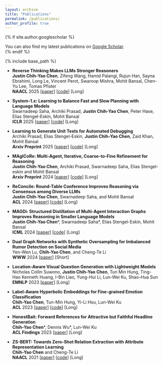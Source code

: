 ```yaml
---
layout: archive
title: "Publications"
permalink: /publications/
author_profile: true
---
```


{% if site.author.googlescholar %}
  <div class="wordwrap">You can also find my latest publications on <a href="{{site.author.googlescholar}}">Google Scholar</a>.</div>
{% endif %}

{% include base_path %}
* **Reverse Thinking Makes LLMs Stronger Reasoners**  
**Justin Chih-Yao Chen**, Zifeng Wang, Hamid Palangi, Rujun Han, Sayna Ebrahimi, Long Le, Vincent Perot, Swaroop Mishra, Mohit Bansal, Chen-Yu Lee, Tomas Pfister\
**NAACL** 2025 [[paper](https://arxiv.org/abs/2409.12147)] [[code](https://github.com/google-research/google-research/tree/master/RevThink)] [Long]

* **System-1.x: Learning to Balance Fast and Slow Planning with Language Models**  
Swarnadeep Saha, Archiki Prasad, **Justin Chih-Yao Chen**, Peter Hase, Elias Stengel-Eskin, Mohit Bansal\
**ICLR** 2025 [[paper](https://arxiv.org/abs/2407.14414)] [[code](https://github.com/swarnaHub/System-1.x)] [Long]

* **Learning to Generate Unit Tests for Automated Debugging**  
Archiki Prasad, Elias Stengel-Eskin, **Justin Chih-Yao Chen**, Zaid Khan, Mohit Bansal\
**Arxiv Preprint** 2025 [[paper](https://arxiv.org/abs/2502.01619)] [[code](https://github.com/archiki/UTGenDebug)] [Long]

* **MAgICoRe: Multi-Agent, Iterative, Coarse-to-Fine Refinement for Reasoning**  
**Justin Chih-Yao Chen**, Archiki Prasad, Swarnadeep Saha, Elias Stengel-eskin and Mohit Bansal\
**Arxiv Preprint** 2024 [[paper](https://arxiv.org/abs/2409.12147)] [[code](https://github.com/dinobby/MAgICoRE)] [Long]
  
* **ReConcile: Round-Table Conference Improves Reasoning via Consensus among Diverse LLMs**  
**Justin Chih-Yao Chen**, Swarnadeep Saha, and Mohit Bansal   
**ACL** 2024 [[paper](https://arxiv.org/abs/2309.13007)] [[code](https://github.com/dinobby/ReConcile)] [Long]
  
* **MAGDi: Structured Distillation of Multi-Agent Interaction Graphs Improves Reasoning in Smaller Language Models**  
**Justin Chih-Yao Chen**\*, Swarnadeep Saha\*, Elias Stengel-Eskin, Mohit Bansal  
**ICML** 2024 [[paper](https://arxiv.org/abs/2402.01620)] [[code](https://github.com/dinobby/MAGDi)] [Long]  

* **Dual Graph Networks with Synthetic Oversampling for Imbalanced Rumor Detection on Social Media**  
Yen-Wen Lu, **Chih-Yao Chen**, and Cheng-Te Li   
**WWW** 2024 [[paper](https://dl.acm.org/doi/10.1145/3589335.3651494)] [Short]

* **Location-Aware Visual Question Generation with Lightweight Models**  
Nicholas Collin Suwono, **Justin Chih-Yao Chen**, Tun Min Hung, Ting-Hao Kenneth Huang, I-Bin Liao, Yung-Hui Li, Lun-Wei Ku, Shao-Hua Sun   
**EMNLP** 2023 [[paper](https://arxiv.org/abs/2310.15129)] [Long]
  
* **Label-Aware Hyperbolic Embeddings for Fine-grained Emotion Classification**  
**Chih-Yao Chen**, Tun-Min Hung, Yi-Li Hsu, Lun-Wei Ku   
**ACL** 2023 [[paper](https://arxiv.org/abs/2306.14822)] [[code](https://github.com/dinobby/HypEmo)] [Long]

* **HonestBait: Forward References for Attractive but Faithful Headline Generation**  
**Chih-Yao Chen**\*, Dennis Wu\*, Lun-Wei Ku   
**ACL Findings** 2023 [[paper](https://arxiv.org/abs/2306.14828)] [Long]

* **ZS-BERT: Towards Zero-Shot Relation Extraction with Attribute Representation Learning**  
**Chih-Yao Chen** and Cheng-Te Li   
**NAACL** 2021 [[paper](https://arxiv.org/abs/2104.04697)] [[code](https://github.com/dinobby/ZS-BERT)] [Long]



<!---
{% for post in site.publications reversed %}
  {% include archive-single.html %}
{% endfor %}
-->
